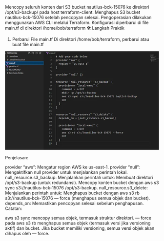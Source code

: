 Mencopy seluruh konten dari S3 bucket nautilus-bck-15076 ke direktori /opt/s3-backup/ pada host terraform-client.
Menghapus S3 bucket nautilus-bck-15076 setelah pencopyan selesai.
Pengoperasian dilakukan menggunakan AWS CLI melalui Terraform.
Konfigurasi diperbarui di file main.tf di direktori /home/bob/terraform
🛠️ Langkah Praktik

1. Perbarui File main.tf
Di direktori /home/bob/terraform, perbarui atau buat file main.tf

![alt text](image-35.png)

Penjelasan:

provider “aws”: Mengatur region AWS ke us-east-1.
provider “null”: Mengaktifkan null provider untuk menjalankan perintah lokal.
null_resource.s3_backup: Menjalankan perintah untuk:
Membuat direktori /opt/s3-backup (untuk redundansi).
Mencopy konten bucket dengan aws s3 sync s3://nautilus-bck-15076 /opt/s3-backup.
null_resource.s3_delete: Menjalankan perintah untuk:
Menghapus bucket dengan aws s3 rb s3://nautilus-bck-15076 — force (menghapus semua objek dan bucket).
depends_on: Memastikan pencopyan selesai sebelum penghapusan.
Catatan:

aws s3 sync mencopy semua objek, termasuk struktur direktori.
— force pada aws s3 rb menghapus semua objek (termasuk versi jika versioning aktif) dan bucket.
Jika bucket memiliki versioning, semua versi objek akan dihapus oleh — force.
